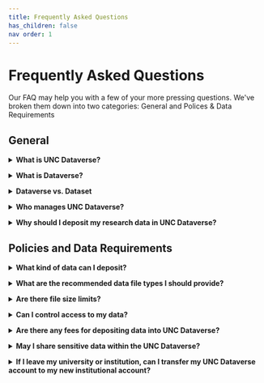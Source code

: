 ```yaml
---
title: Frequently Asked Questions
has_children: false
nav order: 1
---
```

<script src="https://unpkg.com/vanilla-back-to-top@7.2.1/dist/vanilla-back-to-top.min.js"></script>
<script>addBackToTop({
  diameter: 56,
  backgroundColor: 'rgb(75, 156, 211)',
  textColor: '#fff'
})</script>

# Frequently Asked Questions

Our FAQ may help you with a few of your more pressing questions. We've broken them down into two categories: General and Polices & Data Requirements

## General

<details>
  <summary><strong>What is UNC Dataverse?</strong></summary><br>
  
  The UNC Dataverse is the University of North Carolina's data repository. It is available to all UNC faculty, students, and staff, as well as to the general public for sharing and preserving research data and data related materials. The UNC Dataverse is managed and maintained by <a href="https://odum.unc.edu">The Odum Institute</a>.
  <p></p>
  Users are encouraged to explore the tool using our <a href="https://demo-dataverse.odum.unc.edu/dataverse/root">Demo UNC Dataverse</a>, our tutorials, as well as this user guide. If you have further questions, please contact The Odum Institute Data Archive at <a href="mailto:odumarchive@unc.edu">odumarchive@unc.edu</a>. 
</details>
<p></p>
<details>
  <summary><strong>What is Dataverse?</strong></summary><br>
  
  Dataverse is an open source web-based platform for sharing, preserving, and finding research data. It was developed by IQSS at Harvard University and has been enhanced and adopted by many institutions across the world. For a brief overview of Dataverse's history and features, please view the video below, or visit <a href="https://dataverse.org/">The Dataverse Project</a>. 
</details>
<p></p>
<details>
  <summary><strong>Dataverse vs. Dataset</strong></summary><br>
  
  <img src="https://github.com/agooch/testsite/blob/1c96da724a2c21bc679e68dbf5ee93ce546a92a2/assets/images/containerimage.png" alt="image of dataverse collection that shows it can hold datasets as well as dataverse collections">
</details>
<p></p>
<details>
  <summary><strong>Who manages UNC Dataverse?</strong></summary><br>
  
  UNC Dataverse is managed and maintained by The Odum Institute for Research in Social Science at the University of North Carolina at Chapel Hill. 
  <p></p>
  Systems development and technical support is provided by Odum Institute's Research Data and Information Systems team. (Expand)
  <p></p>
  Data archiving, curation, and training is provided by Odum Institute's Data Archive.(Expand)   
</details>
<p></p>
<details>
  <summary><strong>Why should I deposit my research data in UNC Dataverse?</strong></summary><br>
  
   Text about value, funder requirement, dissemination, and long term preservation as well as FAIR compliance (link to examples/resources)
</details>

## Policies and Data Requirements

<details>
  <summary><strong>What kind of data can I deposit?</strong></summary><br>
  
   Text here
</details>
<p></p>
<details>
  <summary><strong>What are the recommended data file types I should provide?</strong></summary><br>
  
   Text here
</details>
<p></p>
<details>
  <summary><strong>Are there file size limits?</strong></summary><br>
  
   Text here
</details>
<p></p>
<details>
  <summary><strong>Can I control access to my data?</strong></summary><br>
  
   Text here
</details>
<p></p>
<details>
  <summary><strong>Are there any fees for depositing data into UNC Dataverse?</strong></summary><br>
  
   Text here
</details>
<p></p>
<details>
  <summary><strong>May I share sensitive data within the UNC Dataverse?</strong></summary><br>
  
   Text here
</details>
<p></p>
<details>
  <summary><strong>If I leave my university or institution, can I transfer my UNC Dataverse account to my new institutional account?</strong></summary><br>
  
   Text here
</details>
